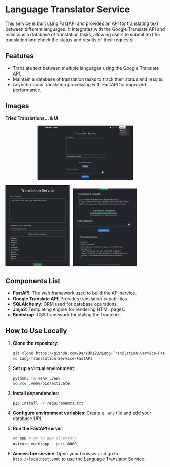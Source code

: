 # Language Translator Service

This service is built using FastAPI and provides an API for translating text between different languages. It integrates with the Google Translate API and maintains a database of translation tasks, allowing users to submit text for translation and check the status and results of their requests.

## Features

- Translate text between multiple languages using the Google Translate API.
- Maintain a database of translation tasks to track their status and results.
- Asynchronous translation processing with FastAPI for improved performance.

## Images

**Tried Translations... & UI**

<div style="display: flex; justify-content: center; gap: 10px;">
    <img src="imgs/first.png" alt="Language Translator Service Demo 1" width="60%">
   
</div>
<div>
   <br>
   <img src="imgs/second.png" alt="Language Translator Service Demo 2" width="40%">
   &nbsp;
   <img src="imgs/third.png" alt="Language Translator Service Demo 3" width="40%">
</div>

## Components List

- **FastAPI**: The web framework used to build the API service.
- **Google Translate API**: Provides translation capabilities.
- **SQLAlchemy**: ORM used for database operations.
- **Jinja2**: Templating engine for rendering HTML pages.
- **Bootstrap**: CSS framework for styling the frontend.

## How to Use Locally

1. **Clone the repository**:
   ```bash
   git clone https://github.com/DarkDk123/Lang-Translation-Service-FastAPI
   cd Lang-Translation-Service-FastAPI
   ```

2. **Set up a virtual environment**:
   ```bash
   python3 -m venv .venv
   source .venv/bin/activate
   ```

3. **Install dependencies**:
   ```bash
   pip install -r requirements.txt
   ```

4. **Configure environment variables**:
   Create a `.env` file and add your database URL.

5. **Run the FastAPI server**:
   ```bash
   cd app # go to app directory
   uvicorn main:app --port 8000
   ```

6. **Access the service**:
   Open your browser and go to `http://localhost:8000` to use the Language Translator Service.